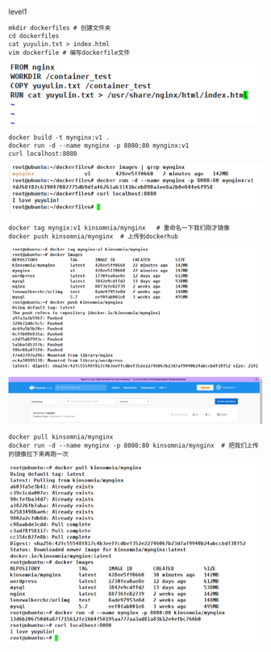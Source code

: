 level1

```
mkdir dockerfiles # 创建文件夹
cd dockerfiles
cat yuyulin.txt > index.html
vim dockerfile # 编写dockerfile文件
```

![](https://github.com/Kinsomnia/data_picture/blob/main/level2.2.png)

```
docker build -t mynginx:v1 .
docker run -d --name mynginx -p 8080:80 mynginx:v1
curl localhost:8080
```

![](https://github.com/Kinsomnia/data_picture/blob/main/level2.1.png)

```
docker tag myngix:v1 kinsomnia/mynginx   # 重命名一下我们刚才镜像
docker push kinsomnia/mynginx  # 上传到dockerhub
```

![](https://github.com/Kinsomnia/data_picture/blob/main/level2.3.png)

![](https://github.com/Kinsomnia/data_picture/blob/main/level2.5.png)

```
docker pull kinsomnia/mynginx 
docker run -d --name mynginx -p 8080:80 kinsomnia/mynginx  # 把我们上传的镜像拉下来再跑一次
```

![](https://github.com/Kinsomnia/data_picture/blob/main/level2.4.png)
